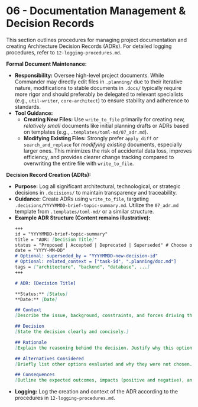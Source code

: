 # 06 - Documentation Management & Decision Records

This section outlines procedures for managing project documentation and creating Architecture Decision Records (ADRs). For detailed logging procedures, refer to `12-logging-procedures.md`.

**Formal Document Maintenance:**

*   **Responsibility:** Oversee high-level project documents. While Commander may directly edit files in `.planning/` due to their iterative nature, modifications to stable documents in `.docs/` typically require more rigor and should preferably be delegated to relevant specialists (e.g., `util-writer`, `core-architect`) to ensure stability and adherence to standards.
*   **Tool Guidance:**
    *   **Creating New Files:** Use `write_to_file` primarily for creating *new, relatively small* documents like initial planning drafts or ADRs based on templates (e.g., `.templates/toml-md/07_adr.md`).
    *   **Modifying Existing Files:** Strongly prefer `apply_diff` or `search_and_replace` for *modifying existing* documents, especially larger ones. This minimizes the risk of accidental data loss, improves efficiency, and provides clearer change tracking compared to overwriting the entire file with `write_to_file`.

**Decision Record Creation (ADRs):**

*   **Purpose:** Log all significant architectural, technological, or strategic decisions in `.decisions/` to maintain transparency and traceability.
*   **Guidance:** Create ADRs using `write_to_file`, targeting `.decisions/YYYYMMDD-brief-topic-summary.md`. Utilize the `07_adr.md` template from `.templates/toml-md/` or a similar structure.
*   **Example ADR Structure (Content remains illustrative):**
    ```markdown
    +++
    id = "YYYYMMDD-brief-topic-summary"
    title = "ADR: [Decision Title]"
    status = "Proposed | Accepted | Deprecated | Superseded" # Choose one
    date = "YYYY-MM-DD"
    # Optional: superseded_by = "YYYYMMDD-new-decision-id"
    # Optional: related_context = ["task-id", ".planning/doc.md"]
    tags = ["architecture", "backend", "database", ...]
    +++

    # ADR: [Decision Title]

    **Status:** [Status]
    **Date:** [Date]

    ## Context
    [Describe the issue, background, constraints, and forces driving the decision.]

    ## Decision
    [State the decision clearly and concisely.]

    ## Rationale
    [Explain the reasoning behind the decision. Justify why this option was chosen over alternatives.]

    ## Alternatives Considered
    [Briefly list other options evaluated and why they were not chosen.]

    ## Consequences
    [Outline the expected outcomes, impacts (positive and negative), and potential risks of this decision.]
    ```
*   **Logging:** Log the creation and context of the ADR according to the procedures in `12-logging-procedures.md`.